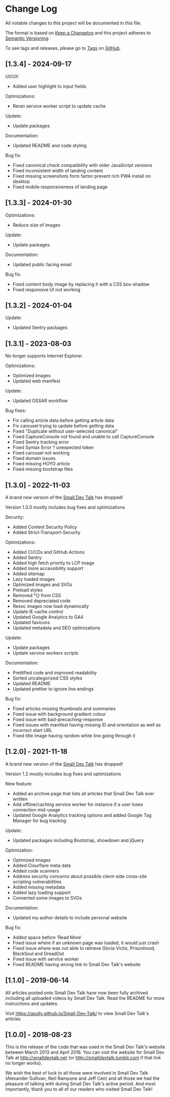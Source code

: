 # Change Log

All notable changes to this project will be documented in this file.

The format is based on [Keep a Changelog](http://keepachangelog.com/) and this project adheres to [Semantic Versioning](http://semver.org/).

To see tags and releases, please go to [Tags](https://github.com/AlexJSully/Small-Dev-Talk/tags) on [GitHub](https://github.com/AlexJSully/Small-Dev-Talk).

## [1.3.4] - 2024-09-17

UI/UX:

- Added user highlight to input fields

Optimizations:

- Reran service worker script to update cache

Update:

- Update packages

Documentation:

- Updated README and code styling

Bug fix:

- Fixed canonical check compatibility with older JavaScript versions
- Fixed inconsistent width of landing content
- Fixed missing screenshots form factor prevent rich PWA install on desktop
- Fixed mobile responsiveness of landing page

## [1.3.3] - 2024-01-30

Optimizations:

- Reduce size of images

Update:

- Update packages

Documentation:

- Updated public facing email

Bug fix:

- Fixed content body image by replacing it with a CSS box-shadow
- Fixed responsive UI not working

## [1.3.2] - 2024-01-04

Update:

- Updated Sentry packages

## [1.3.1] - 2023-08-03

No longer supports Internet Explorer.

Optimizations:

- Optimized images
- Updated web manifest

Update:

- Updated OSSAR workflow

Bug fixes:

- Fix calling article data before getting article data
- Fix carousel trying to update before getting data
- Fixed "Duplicate without user-selected canonical"
- Fixed CaptureConsole not found and unable to call CaptureConsole
- Fixed Sentry tracking error
- Fixed Syntax Error ? unexpected token
- Fixed carousel not working
- Fixed domain issues
- Fixed missing HOYO article
- Fixed missing bootstrap files

## [1.3.0] - 2022-11-03

A brand new version of the [Small Dev Talk](https://smalldevtalk.net/) has dropped!

Version 1.3.0 mostly includes bug fixes and optimizations

Security:

- Added Content Security Policy
- Added Strict-Transport-Security

Optimizations:

- Added CI/CDs and GitHub Actions
- Added Sentry
- Added high fetch priority to LCP image
- Added more accessibility support
- Added sitemap
- Lazy loaded images
- Optimized images and SVGs
- Preload styles
- Removed \*{} from CSS
- Removed depreciated code
- Resoc images now load dynamically
- Update IE cache control
- Updated Google Analytics to GA4
- Updated favicons
- Updated metadata and SEO optimizations

Update:

- Update packages
- Update service workers scripts

Documentation:

- Prettified code and improved readability
- Sorted uncategorized CSS styles
- Updated README
- Updated prettier to ignore line endings

Bug fix:

- Fixed articles missing thumbnails and summaries
- Fixed issue with background gradient colour
- Fixed issue with bad-precaching-response
- Fixed issues with manifest having missing ID and orientation as well as incorrect start URL
- Fixed title image having random white line going through it

## [1.2.0] - 2021-11-18

A brand new version of the [Small Dev Talk](https://smalldevtalk.net/) has dropped!

Version 1.2 mostly includes bug fixes and optimizations

New feature:

- Added an archive page that lists all articles that Small Dev Talk ever written
- Add offline/caching service worker for instance if a user loses connection mid-usage
- Updated Google Analytics tracking options and added Google Tag Manager for bug tracking

Update:

- Updated packages including Bootstrap, showdown and jQuery

Optimization:

- Optimized images
- Added Clourflare meta data
- Added code scanners
- Address security concerns about possible client-side cross-site scripting vulnerabilities
- Added missing metadata
- Added lazy loading support
- Converted some images to SVGs

Documentation:

- Updated my author details to include personal website

Bug fix:

- Added space before 'Read More'
- Fixed issue where if an unknown page was loaded, it would just crash
- Fixed issue where was not able to retrieve Gloria Victis, Prisonhood, BlackSoul and DreadOut
- Fixed issue with service worker
- Fixed README having wrong link to Small Dev Talk's website

## [1.1.0] - 2019-06-14

All articles posted onto Small Dev Talk have now been fully archived including all uploaded videos by Small Dev Talk. Read the README for more instructions and updates.

Visit https://asully.github.io/Small-Dev-Talk/ to view Small Dev Talk's articles

## [1.0.0] - 2018-08-23

This is the release of the code that was used in the Small Dev Talk's website between March 2013 and April 2016. You can visit the website for Small Dev Talk at http://smalldevtalk.net (or http://smalldevtalk.tumblr.com if that link no longer works).

We wish the best of luck to all those were involved in Small Dev Talk (Alexander Sullivan, Neil Rampone and Jeff Cen) and all those we had the pleasure of talking with during Small Dev Talk's active period. And most importantly, thank you to all of our readers who visited Small Dev Talk!

